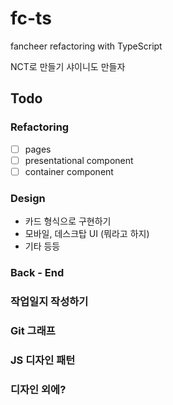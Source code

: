 # fc-ts

fancheer refactoring with TypeScript

NCT로 만들기
샤이니도 만들자
## Todo

### Refactoring

* [ ] pages
* [ ] presentational component
* [ ] container component

### Design

* 카드 형식으로 구현하기
* 모바일, 데스크탑 UI (뭐라고 하지)
* 기타 등등

### Back - End

### 작업일지 작성하기

### Git 그래프 

### JS 디자인 패턴

### 디자인 외에? 